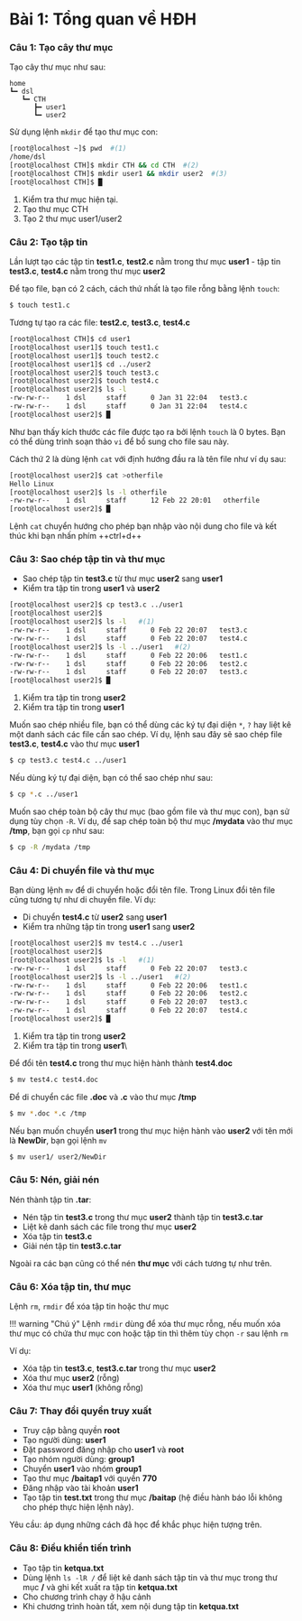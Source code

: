 # Bài 1: Tổng quan về HĐH

### Câu 1: Tạo cây thư mục

Tạo cây thư mục như sau:
    
    home
    ┗━ dsl
       ┗━ CTH
          ┣━ user1
          ┗━ user2
        
Sử dụng lệnh `mkdir` để tạo thư mục con:

``` bash title="root@localhost:~home/dsl"
[root@localhost ~]$ pwd  #(1)
/home/dsl
[root@localhost CTH]$ mkdir CTH && cd CTH  #(2)
[root@localhost CTH]$ mkdir user1 && mkdir user2  #(3)
[root@localhost CTH]$ █
```

1. Kiểm tra thư mục hiện tại.
2. Tạo thư mục CTH
3. Tạo 2 thư mục user1/user2

### Câu 2: Tạo tập tin

Lần lượt tạo các tập tin __test1.c__, __test2.c__ nằm trong thư mục __user1__ - tập tin __test3.c__, __test4.c__ nằm trong thư mục __user2__

Để tạo file, bạn có 2 cách, cách thứ nhất là tạo file rỗng bằng lệnh `touch`:

``` bash
$ touch test1.c
```

Tương tự tạo ra các file: __test2.c__, __test3.c__, __test4.c__

``` bash title="root@localhost:~home/dsl"
[root@localhost CTH]$ cd user1
[root@localhost user1]$ touch test1.c
[root@localhost user1]$ touch test2.c
[root@localhost user1]$ cd ../user2 
[root@localhost user2]$ touch test3.c
[root@localhost user2]$ touch test4.c
[root@localhost user2]$ ls -l
-rw-rw-r--    1 dsl     staff      0 Jan 31 22:04   test3.c
-rw-rw-r--    1 dsl     staff      0 Jan 31 22:04   test4.c
[root@localhost user2]$ █
```

Như bạn thấy kích thước các file được tạo ra bởi lệnh `touch` là 0 bytes. Bạn có thể dùng trình soạn thảo `vi` để bổ sung cho file sau này.

Cách thứ 2 là dùng lệnh `cat` với định hướng đầu ra là tên file như ví dụ sau:

``` bash title="root@localhost:~home/dsl"
[root@localhost user2]$ cat >otherfile
Hello Linux
[root@localhost user2]$ ls -l otherfile
-rw-rw-r--    1 dsl     staff      12 Feb 22 20:01   otherfile
[root@localhost user2]$ █
```

Lệnh `cat` chuyển hướng cho phép bạn nhập vào nội dung cho file và kết thúc khi bạn nhấn phím ++ctrl+d++

### Câu 3: Sao chép tập tin và thư mục

- Sao chép tập tin __test3.c__ từ thư mục __user2__ sang __user1__
- Kiểm tra tập tin trong __user1__ và __user2__

``` bash title="root@localhost:~home/dsl"
[root@localhost user2]$ cp test3.c ../user1
[root@localhost user2]$
[root@localhost user2]$ ls -l   #(1)
-rw-rw-r--    1 dsl     staff      0 Feb 22 20:07   test3.c
-rw-rw-r--    1 dsl     staff      0 Feb 22 20:07   test4.c
[root@localhost user2]$ ls -l ../user1   #(2)
-rw-rw-r--    1 dsl     staff      0 Feb 22 20:06   test1.c
-rw-rw-r--    1 dsl     staff      0 Feb 22 20:06   test2.c
-rw-rw-r--    1 dsl     staff      0 Feb 22 20:07   test3.c
[root@localhost user2]$ █
```

1. Kiểm tra tập tin trong __user2__
2. Kiểm tra tập tin trong __user1__

Muốn sao chép nhiều file, bạn có thể dùng các ký tự đại diện `*`, `?` hay liệt kê một danh sách các file cần sao chép. Ví dụ, lệnh sau đây sẽ sao chép file __test3.c__, __test4.c__ vào thư mục __user1__

``` bash
$ cp test3.c test4.c ../user1
```

Nếu dùng ký tự đại diện, bạn có thể sao chép như sau:

``` bash
$ cp *.c ../user1
```

Muốn sao chép toàn bộ cây thư mục (bao gồm file và thư mục con), bạn sử dụng tùy chọn `-R`. Ví dụ, để sap chép toàn bộ thư mục __/mydata__ vào thư mục __/tmp__, bạn gọi `cp` như sau:

``` bash
$ cp -R /mydata /tmp
```

### Câu 4: Di chuyển file và thư mục

Bạn dùng lệnh `mv` để di chuyển hoặc đổi tên file. Trong Linux đổi tên file cũng tương tự như di chuyển file. Ví dụ:

- Di chuyển __test4.c__ từ __user2__ sang __user1__
- Kiểm tra những tập tin trong __user1__ sang __user2__

``` bash title="root@localhost:~home/dsl"
[root@localhost user2]$ mv test4.c ../user1
[root@localhost user2]$
[root@localhost user2]$ ls -l   #(1)
-rw-rw-r--    1 dsl     staff      0 Feb 22 20:07   test3.c
[root@localhost user2]$ ls -l ../user1   #(2)
-rw-rw-r--    1 dsl     staff      0 Feb 22 20:06   test1.c
-rw-rw-r--    1 dsl     staff      0 Feb 22 20:06   test2.c
-rw-rw-r--    1 dsl     staff      0 Feb 22 20:07   test3.c
-rw-rw-r--    1 dsl     staff      0 Feb 22 20:07   test4.c
[root@localhost user2]$ █
```

1. Kiểm tra tập tin trong __user2__
2. Kiểm tra tập tin trong __user1__\

Để đổi tên __test4.c__ trong thư mục hiện hành thành __test4.doc__

``` bash
$ mv test4.c test4.doc
```

Để di chuyển các file __.doc__ và __.c__ vào thư mục __/tmp__

``` bash
$ mv *.doc *.c /tmp
```

Nếu bạn muốn chuyển __user1__ trong thư mục hiện hành vào __user2__ với tên mới là __NewDir__, bạn gọi lệnh `mv`

``` bash
$ mv user1/ user2/NewDir
```

### Câu 5: Nén, giải nén

Nén thành tập tin __.tar__:

- Nén tập tin __test3.c__ trong thư mục __user2__ thành tập tin __test3.c.tar__
- Liệt kê danh sách các file trong thư mục __user2__
- Xóa tập tin __test3.c__
- Giải nén tập tin __test3.c.tar__

Ngoài ra các bạn cũng có thể nén __thư mục__ với cách tương tự như trên.

### Câu 6: Xóa tập tin, thư mục

Lệnh `rm`, `rmdir` để xóa tập tin hoặc thư mục

!!! warning "Chú ý"
    Lệnh `rmdir` dùng để xóa thư mục rỗng, nếu muốn xóa thư mục có chứa thư mục con hoặc tập tin thì thêm tùy chọn `-r` sau lệnh `rm`

Ví dụ:

- Xóa tập tin __test3.c__, __test3.c.tar__ trong thư mục __user2__
- Xóa thư mục __user2__ (rỗng)
- Xóa thư mục __user1__ (không rỗng)

### Câu 7: Thay đổi quyền truy xuất

- Truy cập bằng quyền __root__
- Tạo người dùng: __user1__
- Đặt password đăng nhập cho __user1__ và __root__
- Tạo nhóm người dùng: __group1__
- Chuyển __user1__ vào nhóm __group1__
- Tạo thư mục __/baitap1__ với quyền __770__
- Đăng nhập vào tài khoản __user1__
- Tạo tập tin __test.txt__ trong thư mục __/baitap__ (hệ điều hành báo lỗi không cho phép thực hiện lệnh này).

Yêu cầu: áp dụng những cách đã học để khắc phục hiện tượng trên.

### Câu 8: Điều khiển tiến trình

- Tạo tập tin __ketqua.txt__
- Dùng lệnh `ls -lR /` để liệt kê danh sách tập tin và thư mục trong thư mục __/__ và ghi kết xuất ra tập tin __ketqua.txt__
- Cho chương trình chạy ở hậu cảnh
- Khi chương trình hoàn tất, xem nội dung tập tin __ketqua.txt__
